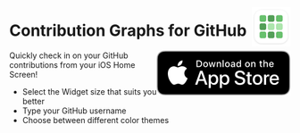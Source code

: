<a href="https://apps.apple.com/app/id1537192731"><img align="right" src=".assets/app-icon-rounded.png" width="70" alt="Contribution Graphs for GitHub"></a>

# Contribution Graphs for GitHub

<a href="https://apps.apple.com/app/id1537192731"><img align="right" src=".assets/app-store-badge.svg" alt="App Store Badge"></a>

Quickly check in on your GitHub contributions from your iOS Home Screen!

- Select the Widget size that suits you better
- Type your GitHub username
- Choose between different color themes
